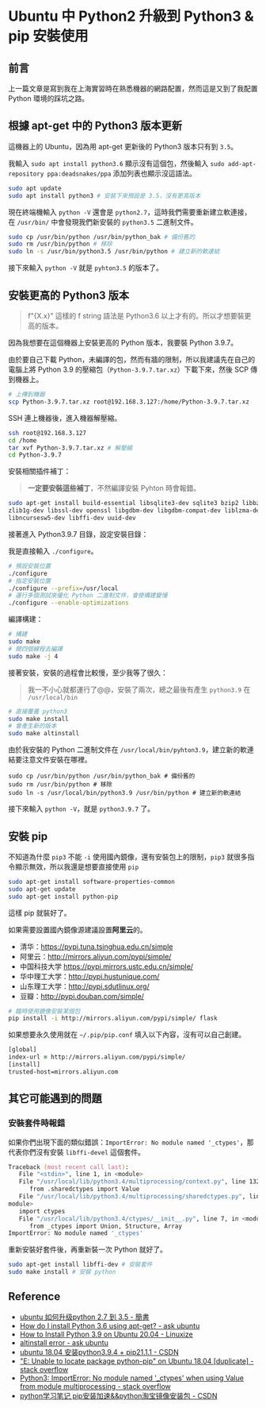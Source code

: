 # Ubuntu 中 Python2 升級到 Python3 & pip 安裝使用


## 前言

上一篇文章是寫到我在上海實習時在熟悉機器的網路配置，然而這是又到了我配置 Python 環境的踩坑之路。

## 根據 apt-get 中的 Python3 版本更新

這機器上的 Ubuntu，因為用 apt-get 更新後的 Python3 版本只有到 `3.5`。

我輸入 `sudo apt install python3.6` 顯示沒有這個包，然後輸入 `sudo add-apt-repository ppa:deadsnakes/ppa` 添加列表也顯示沒這語法。

```zsh
sudo apt update
sudo apt install python3 # 安裝下來預設是 3.5，沒有更高版本
```

現在終端機輸入 `python -V` 還會是 `python2.7`，這時我們需要重新建立軟連接，在 `/usr/bin/` 中會發現我們新安裝的 `python3.5` 二進制文件。

```zsh
sudo cp /usr/bin/python /usr/bin/python_bak # 備份舊的
sudo rm /usr/bin/python # 移除
sudo ln -s /usr/bin/python3.5 /usr/bin/python # 建立新的軟連結
```
接下來輸入 `python -V` 就是 `pyhton3.5` 的版本了。

## 安裝更高的 Python3 版本

> f"{X.x}" 這樣的 f string 語法是 Python3.6 以上才有的。所以才想要裝更高的版本。

因為我想要在這個機器上安裝更高的 Python 版本，我要裝 Python 3.9.7。

由於要自己下載 Python，未編譯的包，然而有牆的限制，所以我建議先在自己的電腦上將 Python 3.9 的壓縮包（`Python-3.9.7.tar.xz`）下載下來，然後 SCP 傳到機器上。

```zsh
# 上傳到機器
scp Python-3.9.7.tar.xz root@192.168.3.127:/home/Python-3.9.7.tar.xz
```

SSH 連上機器後，進入機器解壓縮。

```zsh
ssh root@192.168.3.127
cd /home
tar xvf Python-3.9.7.tar.xz # 解壓縮
cd Python-3.9.7
```

安裝相關插件補丁：

> **一定要安裝這些補丁**，不然編譯安裝 Pyhton 時會報錯。

```zsh
sudo apt-get install build-essential libsqlite3-dev sqlite3 bzip2 libbz2-dev \
zlib1g-dev libssl-dev openssl libgdbm-dev libgdbm-compat-dev liblzma-dev libreadline-dev \
libncursesw5-dev libffi-dev uuid-dev
```

接著進入 Python3.9.7 目錄，設定安裝目錄：

我是直接輸入 `./configure`。

```zsh
# 預設安裝位置
./configure
# 指定安裝位置
./configure --prefix=/usr/local
# 運行多個測試來優化 Python 二進制文件，會使構建變慢
./configure --enable-optimizations
```

編譯構建：

```zsh
# 構建
sudo make
# 開四個線程去編譯
sudo make -j 4
```

接著安裝，安裝的過程會比較慢，至少我等了很久：

> 我一不小心就都運行了@@，安裝了兩次，總之最後有產生 `python3.9` 在 `/usr/local/bin`

```zsh
# 直接覆蓋 python3
sudo make install
# 會產生新的版本
sudo make altinstall
```

由於我安裝的 Python 二進制文件在 `/usr/local/bin/pyhton3.9`，建立新的軟連結要注意文件安裝在哪裡。

```
sudo cp /usr/bin/python /usr/bin/python_bak # 備份舊的
sudo rm /usr/bin/python # 移除
sudo ln -s /usr/local/bin/python3.9 /usr/bin/python # 建立新的軟連結
```

接下來輸入 `python -V`，就是 `python3.9.7` 了。

## 安裝 pip

不知道為什麼 `pip3` 不能 `-i` 使用國內鏡像，還有安裝包上的限制，`pip3` 就很多指令顯示無效，所以我還是想要直接使用 `pip`

```zsh
sudo apt-get install software-properties-common
sudo apt-get update
sudo apt-get install python-pip
```

這樣 pip 就裝好了。

如果需要設置國內鏡像源建議設置**阿里云**的。

- 清华：https://pypi.tuna.tsinghua.edu.cn/simple
- 阿里云：http://mirrors.aliyun.com/pypi/simple/
- 中国科技大学 https://pypi.mirrors.ustc.edu.cn/simple/
- 华中理工大学：http://pypi.hustunique.com/
- 山东理工大学：http://pypi.sdutlinux.org/
- 豆瓣：http://pypi.douban.com/simple/

```zsh
# 臨時使用鏡像安裝某個包
pip install -i http://mirrors.aliyun.com/pypi/simple/ flask
```

如果想要永久使用就在 `~/.pip/pip.conf` 填入以下內容，沒有可以自己創建。

```zsh
[global]
index-url = http://mirrors.aliyun.com/pypi/simple/
[install]
trusted-host=mirrors.aliyun.com
```

## 其它可能遇到的問題

### 安裝套件時報錯

如果你們出現下面的類似錯誤：`ImportError: No module named '_ctypes'`，那代表你們沒有安裝 `libffi-devel` 這個套件。

```zsh
Traceback (most recent call last):
   File "<stdin>", line 1, in <module>
   File "/usr/local/lib/python3.4/multiprocessing/context.py", line 132, in Value
      from .sharedctypes import Value
   File "/usr/local/lib/python3.4/multiprocessing/sharedctypes.py", line 10, in <
module>
   import ctypes
   File "/usr/local/lib/python3.4/ctypes/__init__.py", line 7, in <module>
      from _ctypes import Union, Structure, Array
ImportError: No module named '_ctypes'
```

重新安裝好套件後，再重新裝一次 Python 就好了。

```zsh
sudo apt-get install libffi-dev # 安裝套件
sudo make install # 安裝 python
```

## Reference

- [ubuntu 如何升级python 2.7 到 3.5 - 簡書](https://www.jianshu.com/p/2262cbe52b3c)
- [How do I install Python 3.6 using apt-get? - ask ubuntu](https://askubuntu.com/questions/865554/how-do-i-install-python-3-6-using-apt-get)
- [How to Install Python 3.9 on Ubuntu 20.04 - Linuxize](https://linuxize.com/post/how-to-install-python-3-9-on-ubuntu-20-04/)
- [altinstall error - ask ubuntu](https://askubuntu.com/questions/1047445/altinstall-error)
- [ubuntu 18.04 安装python3.9.4 + pip21.1.1 - CSDN](https://blog.csdn.net/zyklbr/article/details/116355040)
- ["E: Unable to locate package python-pip" on Ubuntu 18.04 [duplicate] - stack overflow](https://stackoverflow.com/questions/55422929/e-unable-to-locate-package-python-pip-on-ubuntu-18-04)
- [Python3: ImportError: No module named '_ctypes' when using Value from module multiprocessing - stack overflow](https://stackoverflow.com/questions/27022373/python3-importerror-no-module-named-ctypes-when-using-value-from-module-mul)
- [python学习笔记 pip安装加速&&python淘宝镜像安装包 - CSDN](https://blog.csdn.net/a12355556/article/details/108307340)
